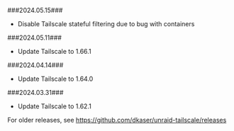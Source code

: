 ###2024.05.15###
- Disable Tailscale stateful filtering due to bug with containers

###2024.05.11###
- Update Tailscale to 1.66.1

###2024.04.14###
- Update Tailscale to 1.64.0

###2024.03.31###
- Update Tailscale to 1.62.1

For older releases, see https://github.com/dkaser/unraid-tailscale/releases